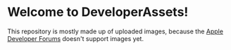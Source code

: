 # Welcome to DeveloperAssets!
This repository is mostly made up of uploaded images, because the [Apple Developer Forums](https://developer.apple.com/forums/) doesn't support images yet.
